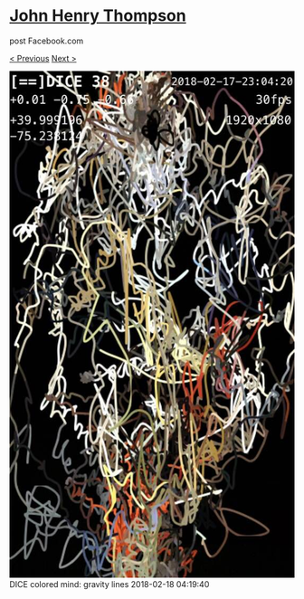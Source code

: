 # [John Henry Thompson](../README.md)
post Facebook.com

[< Previous](2018-02-18-1.md) [Next >](2018-02-17-1.md)

[![](../media/2018-02-18/Timeline-Photos-DICE-colored-mind-gravity-lines-1.jpg)](../README.md)
DICE colored mind: gravity lines
2018-02-18 04:19:40